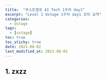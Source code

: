 ```yaml
---
title:  "부스트캠프 AI Tech 1주차 day1"
excerpt: "Level 1 Ustage 1주차 day1 강의 요약"
categories:
  - Ustage
tags:
  - [ustage]
toc: true
toc_sticky: true
date: 2021-08-02
last_modified_at: 2021-08-02
---
```

## 1. zxzz